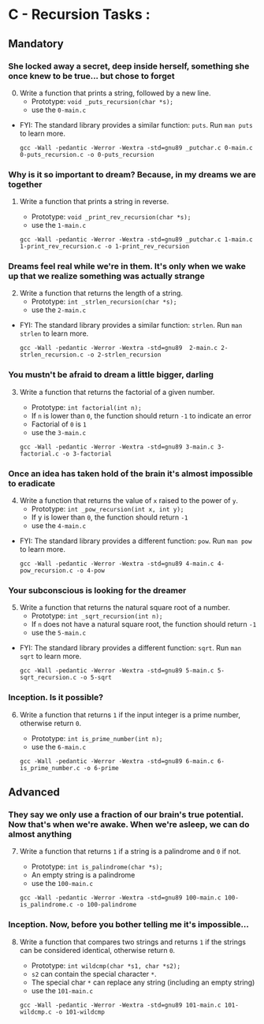 # C - Recursion Tasks :

 

## Mandatory



### She locked away a secret, deep inside herself, something she once knew to be true... but chose to forget

0. Write a function that prints a string, followed by a new line.
    - Prototype: `void _puts_recursion(char *s);`
    - use the `0-main.c`

* FYI: The standard library provides a similar function: `puts`. Run `man puts` to learn more.

    ```{bash}
    gcc -Wall -pedantic -Werror -Wextra -std=gnu89 _putchar.c 0-main.c 0-puts_recursion.c -o 0-puts_recursion	
    ```

### Why is it so important to dream? Because, in my dreams we are together

1. Write a function that prints a string in reverse.
    - Prototype: `void _print_rev_recursion(char *s);`
    - use the `1-main.c `

    ```{bash}
    gcc -Wall -pedantic -Werror -Wextra -std=gnu89 _putchar.c 1-main.c 1-print_rev_recursion.c -o 1-print_rev_recursion	
    ```

### Dreams feel real while we're in them. It's only when we wake up that we realize something was actually strange

2. Write a function that returns the length of a string.
    - Prototype: `int _strlen_recursion(char *s);`
    - use the `2-main.c`

* FYI: The standard library provides a similar function: `strlen`. Run `man strlen` to learn more.

    ```{bash}
    gcc -Wall -pedantic -Werror -Wextra -std=gnu89  2-main.c 2-strlen_recursion.c -o 2-strlen_recursion	
    ```

### You mustn't be afraid to dream a little bigger, darling

3. Write a function that returns the factorial of a given number.
    - Prototype: `int factorial(int n);`
    - If `n` is lower than `0`, the function should return `-1` to indicate an error
    - Factorial of `0` is `1`
    - use the `3-main.c`

    ```{bash}
    gcc -Wall -pedantic -Werror -Wextra -std=gnu89 3-main.c 3-factorial.c -o 3-factorial	
    ```

### Once an idea has taken hold of the brain it's almost impossible to eradicate

4. Write a function that returns the value of `x` raised to the power of `y`.
    - Prototype: `int _pow_recursion(int x, int y);`
    - If y is lower than `0`, the function should return `-1`
    - use the `4-main.c`

* FYI: The standard library provides a different function: `pow`. Run `man pow` to learn more.

    ```{bash}
    gcc -Wall -pedantic -Werror -Wextra -std=gnu89 4-main.c 4-pow_recursion.c -o 4-pow	
    ```

### Your subconscious is looking for the dreamer

5. Write a function that returns the natural square root of a number.
    - Prototype: `int _sqrt_recursion(int n);`
    - If `n` does not have a natural square root, the function should return `-1`
    - use the `5-main.c`

* FYI: The standard library provides a different function: `sqrt`. Run `man sqrt` to learn more.

    ```{bash}
    gcc -Wall -pedantic -Werror -Wextra -std=gnu89 5-main.c 5-sqrt_recursion.c -o 5-sqrt	
    ```

### Inception. Is it possible?

6. Write a function that returns `1` if the input integer is a prime number, otherwise return `0`.
    - Prototype: `int is_prime_number(int n);`
    - use the `6-main.c`

    ```{bash}
    gcc -Wall -pedantic -Werror -Wextra -std=gnu89 6-main.c 6-is_prime_number.c -o 6-prime	
    ```




## Advanced





### They say we only use a fraction of our brain's true potential. Now that's when we're awake. When we're asleep, we can do almost anything

7. Write a function that returns `1` if a string is a palindrome and `0` if not.
    - Prototype: `int is_palindrome(char *s);`
    - An empty string is a palindrome
    - use the `100-main.c`

    ```{bash}
    gcc -Wall -pedantic -Werror -Wextra -std=gnu89 100-main.c 100-is_palindrome.c -o 100-palindrome	
    ```

### Inception. Now, before you bother telling me it's impossible...

8. Write a function that compares two strings and returns `1` if the strings can be considered identical, otherwise return `0`.
    - Prototype: `int wildcmp(char *s1, char *s2);`
    - `s2` can contain the special character `*`.
    - The special char `*` can replace any string (including an empty string)
    - use the `101-main.c`

    ```{bash}
    gcc -Wall -pedantic -Werror -Wextra -std=gnu89 101-main.c 101-wildcmp.c -o 101-wildcmp	
    ```
